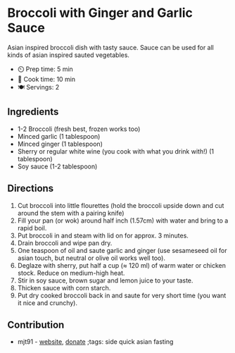 # Broccoli with Ginger and Garlic Sauce

Asian inspired broccoli dish with tasty sauce. Sauce can be used for all kinds of asian inspired sauted vegetables.

- ⏲️ Prep time: 5 min
- 🍳 Cook time: 10 min
- 🍽️ Servings: 2

## Ingredients

- 1-2 Broccoli (fresh best, frozen works too)
- Minced garlic (1 tablespoon)
- Minced ginger (1 tablespoon)
- Sherry or regular white wine (you cook with what you drink with!) (1 tablespoon)
- Soy sauce (1-2 tablespoon)

## Directions

1. Cut broccoli into little flourettes (hold the broccoli upside down and cut around the stem with a pairing knife)
2. Fill your pan (or wok) around half inch (1.57cm) with water and bring to a rapid boil.
3. Put broccoli in and steam with lid on for approx. 3 minutes.
4. Drain broccoli and wipe pan dry.
5. One teaspoon of oil and saute garlic and ginger (use sesameseed oil for asian touch, but neutral or olive oil works well too).
6. Deglaze with sherry, put half a cup ($\approx$ 120 ml) of warm water or chicken stock. Reduce on medium-high heat.
7. Stir in soy sauce, brown sugar and lemon juice to your taste.
8. Thicken sauce with corn starch.
9. Put dry cooked broccoli back in and saute for very short time (you want it nice and crunchy).

## Contribution

- mjt91 - [website](https://github.com/mjt91), [donate](https://www.paypal.com/paypalme/mjt91)
;tags: side quick asian fasting
